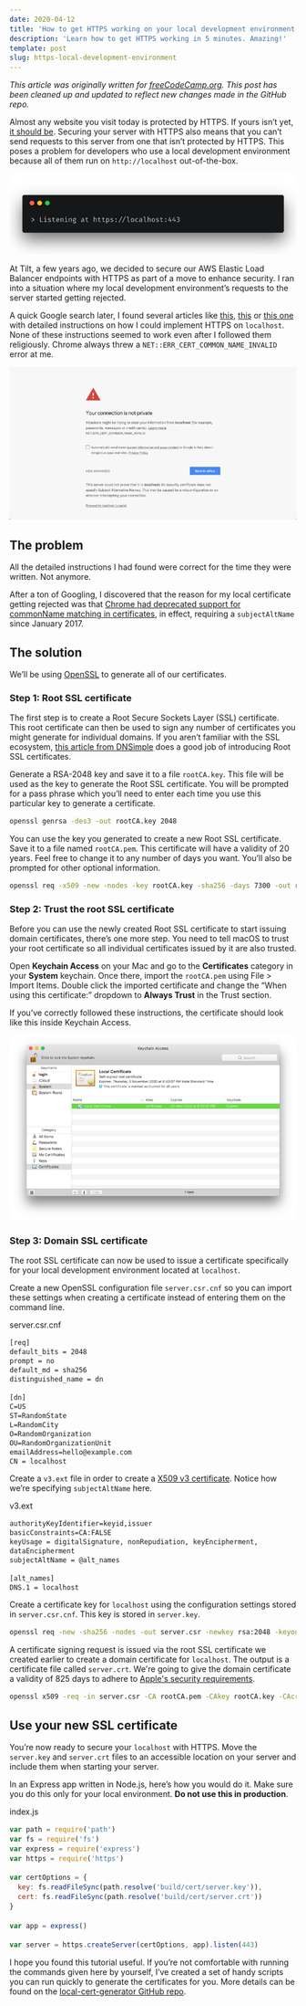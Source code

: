```yaml
---
date: 2020-04-12
title: 'How to get HTTPS working on your local development environment in 5 minutes'
description: 'Learn how to get HTTPS working in 5 minutes. Amazing!'
template: post
slug: https-local-development-environment
---
```


_This article was originally written for [freeCodeCamp.org](https://medium.com/free-code-camp/how-to-get-https-working-on-your-local-development-environment-in-5-minutes-7af615770eec). This post has been cleaned up and updated to reflect new changes made in the GitHub repo._

Almost any website you visit today is protected by HTTPS. If yours isn’t yet, [it should be](https://developers.google.com/web/fundamentals/security/encrypt-in-transit/why-https). Securing your server with HTTPS also means that you can’t send requests to this server from one that isn’t protected by HTTPS. This poses a problem for developers who use a local development environment because all of them run on `http://localhost` out-of-the-box.

![](../images/listening-443-terminal.png)

At Tilt, a few years ago, we decided to secure our AWS Elastic Load Balancer endpoints with HTTPS as part of a move to enhance security. I ran into a situation where my local development environment’s requests to the server started getting rejected.

A quick Google search later, I found several articles like [this](https://devcenter.heroku.com/articles/ssl-certificate-self), [this](https://www.kevinleary.net/self-signed-trusted-certificates-node-js-express-js/) or [this one](https://blog.praveen.science/securing-your-localhost/) with detailed instructions on how I could implement HTTPS on `localhost`. None of these instructions seemed to work even after I followed them religiously. Chrome always threw a `NET::ERR_CERT_COMMON_NAME_INVALID` error at me.

![](../images/connection-not-private-chrome.png)

## The problem

All the detailed instructions I had found were correct for the time they were written. Not anymore.

After a ton of Googling, I discovered that the reason for my local certificate getting rejected was that [Chrome had deprecated support for commonName matching in certificates](https://groups.google.com/a/chromium.org/forum/m/#!topic/security-dev/IGT2fLJrAeo), in effect, requiring a `subjectAltName` since January 2017.

## The solution

We’ll be using [OpenSSL](https://www.openssl.org/) to generate all of our certificates.

### Step 1: Root SSL certificate

The first step is to create a Root Secure Sockets Layer (SSL) certificate. This root certificate can then be used to sign any number of certificates you might generate for individual domains. If you aren’t familiar with the SSL ecosystem, [this article from DNSimple](https://support.dnsimple.com/articles/what-is-ssl-root-certificate/) does a good job of introducing Root SSL certificates.

Generate a RSA-2048 key and save it to a file `rootCA.key`. This file will be used as the key to generate the Root SSL certificate. You will be prompted for a pass phrase which you’ll need to enter each time you use this particular key to generate a certificate.

```bash
openssl genrsa -des3 -out rootCA.key 2048
```

You can use the key you generated to create a new Root SSL certificate. Save it to a file named `rootCA.pem`. This certificate will have a validity of 20 years. Feel free to change it to any number of days you want. You’ll also be prompted for other optional information.

```bash
openssl req -x509 -new -nodes -key rootCA.key -sha256 -days 7300 -out rootCA.pem
```

### Step 2: Trust the root SSL certificate

Before you can use the newly created Root SSL certificate to start issuing domain certificates, there’s one more step. You need to tell macOS to trust your root certificate so all individual certificates issued by it are also trusted.

Open **Keychain Access** on your Mac and go to the **Certificates** category in your **System** keychain. Once there, import the `rootCA.pem` using File > Import Items. Double click the imported certificate and change the “When using this certificate:” dropdown to **Always Trust** in the Trust section.

If you’ve correctly followed these instructions, the certificate should look like this inside Keychain Access.

![](../images/trust-root-ca-keychain.png)

### Step 3: Domain SSL certificate

The root SSL certificate can now be used to issue a certificate specifically for your local development environment located at `localhost`.

Create a new OpenSSL configuration file `server.csr.cnf` so you can import these settings when creating a certificate instead of entering them on the command line.

<div class="filename">server.csr.cnf</div>

```
[req]
default_bits = 2048
prompt = no
default_md = sha256
distinguished_name = dn

[dn]
C=US
ST=RandomState
L=RandomCity
O=RandomOrganization
OU=RandomOrganizationUnit
emailAddress=hello@example.com
CN = localhost
```

Create a `v3.ext` file in order to create a [X509 v3 certificate](https://en.wikipedia.org/wiki/X.509). Notice how we’re specifying `subjectAltName` here.

<div class="filename">v3.ext</div>

```
authorityKeyIdentifier=keyid,issuer
basicConstraints=CA:FALSE
keyUsage = digitalSignature, nonRepudiation, keyEncipherment, dataEncipherment
subjectAltName = @alt_names

[alt_names]
DNS.1 = localhost
```

Create a certificate key for `localhost` using the configuration settings stored in `server.csr.cnf`. This key is stored in `server.key`.

```bash
openssl req -new -sha256 -nodes -out server.csr -newkey rsa:2048 -keyout server.key -config <( cat server.csr.cnf )
```

A certificate signing request is issued via the root SSL certificate we created earlier to create a domain certificate for `localhost`. The output is a certificate file called `server.crt`. We're going to give the domain certificate a validity of 825 days to adhere to [Apple's security requirements](https://support.apple.com/en-us/HT210176).

```bash
openssl x509 -req -in server.csr -CA rootCA.pem -CAkey rootCA.key -CAcreateserial -out server.crt -days 825 -sha256 -extfile v3.ext
```

## Use your new SSL certificate

You’re now ready to secure your `localhost` with HTTPS. Move the `server.key` and `server.crt` files to an accessible location on your server and include them when starting your server.

In an Express app written in Node.js, here’s how you would do it. Make sure you do this only for your local environment. **Do not use this in production**.

<div class="filename">index.js</div>

```js
var path = require('path')
var fs = require('fs')
var express = require('express')
var https = require('https')

var certOptions = {
  key: fs.readFileSync(path.resolve('build/cert/server.key')),
  cert: fs.readFileSync(path.resolve('build/cert/server.crt'))
}

var app = express()

var server = https.createServer(certOptions, app).listen(443)
```

I hope you found this tutorial useful. If you’re not comfortable with running the commands given here by yourself, I’ve created a set of handy scripts you can run quickly to generate the certificates for you. More details can be found on the [local-cert-generator GitHub repo](https://github.com/dakshshah96/local-cert-generator/).
